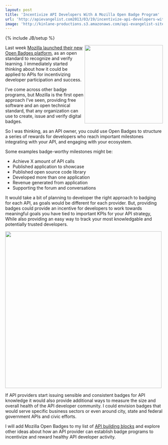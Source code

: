 ```yaml
---
layout: post
title: 'Incentivize API Developers With A Mozilla Open Badge Program'
url: 'http://apievangelist.com2013/03/19/incentivize-api-developers-with-a-mozilla-open-badge-program/'
image: 'http://kinlane-productions.s3.amazonaws.com/api-evangelist-site/blog/mozilla-open-badges.png'
---
```

{% include JB/setup %}
<p>
     <a href="http://openbadges.org/" target="_blank"><img src="https://s3.amazonaws.com/kinlane-productions/api-evangelist/mozilla-open-badges/mozilla-open-badges.png"  width="250" align="right" /></a>
</p>
<p>
     Last week <a href="http://openbadges.tumblr.com/post/45364274104/introducing-open-badges-1-0">Mozilla launched their new Open Badges platform</a>, as an open standard to recognize and verify learning. I immediately started thinking about how it could be applied to APIs for incentivizing developer participation and success.
</p>
<p>
     I’ve come across other badge programs, but Mozilla is the first open approach I’ve seen, providing free software and an open technical standard, that any organization can use to create, issue and verify digital badges.
</p>
<p>
     So I was thinking, as an API owner, you could use Open Badges to structure a series of rewards for developers who reach important milestones integrating with your API, and engaging with your ecosystem.
</p>
<p>
     Some examples badge-worthy milestones might be:
</p>
<ul >
     <li>Achieve X amount of API calls
     </li>
     <li>Published application to showcase
     </li>
     <li>Published open source code library
     </li>
     <li>Developed more than one application
     </li>
     <li>Revenue generated from application
     </li>
     <li>Supporting the forum and conversations
     </li>
</ul>
<p>
     It would take a bit of planning to developer the right approach to badging for each API, as goals would be different for each provider. But, providing badges could provide an incentive for developers to work towards meaningful goals you have tied to important KPIs for your API strategy, While also providing an easy way to track your most knowledgable and potentially trusted developers.
</p>
<p>
     <a href="http://openbadges.org/" target="_blank"><img src="https://s3.amazonaws.com/kinlane-productions/api-evangelist/mozilla-open-badges/mozilla-open-badges-diagram.jpg"  width="500" /></a>
</p>
<p>
     If API providers start issuing sensible and consistent badges for API knowledge it would also provide additional ways to measure the size and overall health of the API developer community. I could envision badges that would serve specific business sectors or even around city, state and federal government APIs and civic efforts.
</p>
<p>
     I will add Mozilla Open Badges to my list of <a href="/buildingblocks/">API building blocks</a> and explore other ideas about how an API provider can establish badge programs to incentivize and reward healthy API developer activity.
</p>
